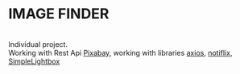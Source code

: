 # IMAGE FINDER

<br>
Individual project.<br>
Working with Rest Api
              <a
                class="textLink"
                href="https://pixabay.com/api/docs/"
                target="_blank"
                rel="noopener noreferrer nofollow"
                >Pixabay</a
              >, working with libraries
              <a class="textLink" href="https://axios-http.com/" target="_blank" rel="noopener noreferrer nofollow"
                >axios</a
              >,
              <a
                class="textLink"
                href="https://github.com/notiflix/Notiflix#readme"
                target="_blank"
                rel="noopener noreferrer nofollow"
                >notiflix</a
              >,
              <a class="textLink" href="https://simplelightbox.com/" target="_blank" rel="noopener noreferrer nofollow"
                >SimpleLightbox</a
              >
